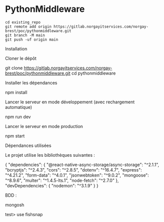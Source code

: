 # PythonMiddleware
```
cd existing_repo
git remote add origin https://gitlab.norgayitservices.com/norgay-brest/poc/pythonmiddleware.git
git branch -M main
git push -uf origin main
```



Installation

Cloner le dépôt

  git clone https://gitlab.norgayitservices.com/norgay-brest/poc/pythonmiddleware.git
  cd pythonmiddleware

Installer les dépendances

  npm install

Lancer le serveur en mode développement (avec rechargement automatique)

  npm run dev

Lancer le serveur en mode production

  npm start

Dépendances utilisées

Le projet utilise les bibliothèques suivantes :

{
  "dependencies": {
    "@react-native-async-storage/async-storage": "^2.1.1",
    "bcryptjs": "^2.4.3",
    "cors": "^2.8.5",
    "dotenv": "^16.4.7",
    "express": "^4.21.2",
    "form-data": "^4.0.1",
    "jsonwebtoken": "^9.0.2",
    "mongoose": "^8.9.6",
    "multer": "^1.4.5-lts.1",
    "node-fetch": "^2.7.0"
  },
  "devDependencies": {
    "nodemon": "^3.1.9"
  }
}


BDD :

mongosh

test> use fishsnap